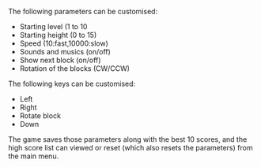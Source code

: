 The following parameters can be customised:

- Starting level         (1 to 10
- Starting height        (0 to 15)
- Speed                  (10:fast,10000:slow)
- Sounds and musics      (on/off)
- Show next block        (on/off)
- Rotation of the blocks (CW/CCW)

The following keys can be customised:

- Left
- Right
- Rotate block
- Down

The game saves those parameters along with the best 10 scores, and the high score list can viewed or reset (which also resets the parameters) from the main menu.
